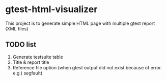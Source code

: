 # gtest-html-visualizer

This project is to generate simple HTML page with multiple gtest report (XML files)

## TODO list
1. Generate testsuite table
2. Title & report title  
3. Reference file option (when gtest output did not exist because of error. e.g.) segfault)
